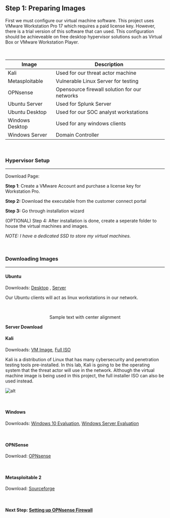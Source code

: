 ## Step 1: Preparing Images

First we must configure our virtual machine software. This project uses VMware Workstation Pro 17 which requires a paid license key. However, there is a trial version of this software that can used. This configuration should be achieveable on free desktop hypervisor solutions such as Virtual Box or VMware Workstation Player.

<br>

| Image      | Description |
| ----------- | ----------- |
| Kali      | Used for our threat actor machine       |
| Metasploitable   | Vulnerable Linux Server for testing      |
| OPNsense   | Opensource firewall solution for our networks        |
| Ubuntu Server   | Used for Splunk Server        |
| Ubuntu Desktop   | Used for our SOC analyst workstations        |
| Windows Desktop   | Used for any windows clients      |
| Windows Server   | Domain Controller        |

<br>

### Hypervisor Setup
---
Download Page: 

**Step 1**: Create a VMware Account and purchase a license key for Workstation Pro.

**Step 2:** Download the executable from the customer connect portal

**Step 3:** Go through installation wizard

(OPTIONAL) Step 4: After installation is done, create a seperate folder to house the virtual machines and images.

_NOTE: I have a dedicated SSD to store my virtual machines._

<br>

### Downloading Images
---

#### Ubuntu

Downloads: [Desktop](https://ubuntu.com/download/desktop) , [Server](https://ubuntu.com/download/server)

Our Ubuntu clients will act as linux workstations in our network. 

<br>

<p style="text-align: center;">Sample text with center alignment</p>


**Server Download**



#### Kali

Downloads: [VM Image](https://www.kali.org/get-kali/#kali-virtual-machines), [Full ISO](https://www.kali.org/get-kali/#kali-installer-images)

Kali is a distribution of Linux that has many cybersecurity and penetration testing tools pre-installed. In this lab, Kali is going to be the operating system that the threat actor will use in the network. Although the virtual machine image is being used in this project, the full installer ISO can also be used instead.

![alt](https://i.imgur.com/bqNVdfu.png)

<br>

#### Windows

Downloads: [Windows 10 Evaluation](), [Windows Server Evaluation]()

<br>

#### OPNSense

Download: [OPNsense](https://opnsense.org/download/)

<br>

#### Metasploitable 2

Download: [Sourceforge](https://sourceforge.net/projects/metasploitable/)

<br>

#### **Next Step: [Setting up OPNsense Firewall](Step2.md)**






